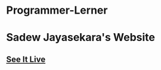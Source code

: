 # Programmer-Lerner

# Sadew Jayasekara's Website


## [See It Live](https://sadew451.github.io/Programmer-Lerner/)
